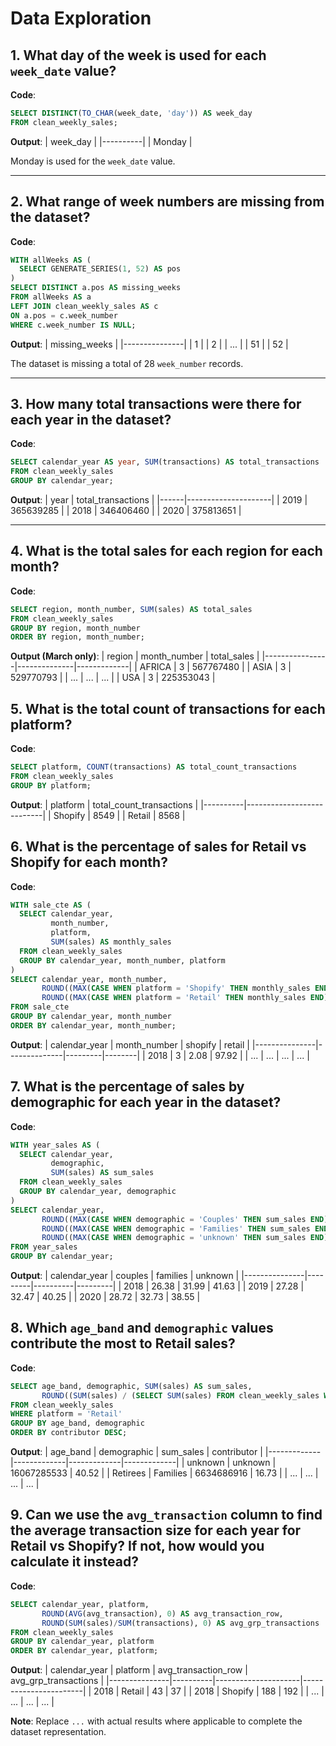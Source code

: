 
# Data Exploration

## 1. What day of the week is used for each `week_date` value?

**Code**:
```sql
SELECT DISTINCT(TO_CHAR(week_date, 'day')) AS week_day 
FROM clean_weekly_sales;
```

**Output**:
| week_day |
|----------|
| Monday   |

Monday is used for the `week_date` value.

---

## 2. What range of week numbers are missing from the dataset?

**Code**:
```sql
WITH allWeeks AS (
  SELECT GENERATE_SERIES(1, 52) AS pos
)
SELECT DISTINCT a.pos AS missing_weeks
FROM allWeeks AS a 
LEFT JOIN clean_weekly_sales AS c 
ON a.pos = c.week_number
WHERE c.week_number IS NULL;
```

**Output**:
| missing_weeks |
|---------------|
| 1             |
| 2             |
| ...           |
| 51            |
| 52            |

The dataset is missing a total of 28 `week_number` records.

---

## 3. How many total transactions were there for each year in the dataset?

**Code**:
```sql
SELECT calendar_year AS year, SUM(transactions) AS total_transactions 
FROM clean_weekly_sales
GROUP BY calendar_year;
```

**Output**:
| year | total_transactions |
|------|---------------------|
| 2019 | 365639285          |
| 2018 | 346406460          |
| 2020 | 375813651          |

---

## 4. What is the total sales for each region for each month?

**Code**:
```sql
SELECT region, month_number, SUM(sales) AS total_sales
FROM clean_weekly_sales
GROUP BY region, month_number
ORDER BY region, month_number;
```

**Output (March only)**:
| region         | month_number | total_sales |
|----------------|--------------|-------------|
| AFRICA         | 3            | 567767480   |
| ASIA           | 3            | 529770793   |
| ...            | ...          | ...         |
| USA            | 3            | 225353043   |


## 5. What is the total count of transactions for each platform?

**Code**:
```sql
SELECT platform, COUNT(transactions) AS total_count_transactions
FROM clean_weekly_sales
GROUP BY platform;
```

**Output**:
| platform | total_count_transactions |
|----------|---------------------------|
| Shopify  | 8549                      |
| Retail   | 8568                      |


## 6. What is the percentage of sales for Retail vs Shopify for each month?

**Code**:
```sql
WITH sale_cte AS (
  SELECT calendar_year, 
         month_number,
         platform,
         SUM(sales) AS monthly_sales
  FROM clean_weekly_sales
  GROUP BY calendar_year, month_number, platform
)
SELECT calendar_year, month_number,
       ROUND((MAX(CASE WHEN platform = 'Shopify' THEN monthly_sales END) / SUM(monthly_sales))*100, 2) AS shopify_prc,
       ROUND((MAX(CASE WHEN platform = 'Retail' THEN monthly_sales END) / SUM(monthly_sales))*100, 2) AS retail_prc
FROM sale_cte
GROUP BY calendar_year, month_number
ORDER BY calendar_year, month_number;
```

**Output**:
| calendar_year | month_number | shopify | retail |
|---------------|--------------|---------|--------|
| 2018          | 3            | 2.08    | 97.92  |
| ...           | ...          | ...     | ...    |



## 7. What is the percentage of sales by demographic for each year in the dataset?

**Code**:
```sql
WITH year_sales AS (
  SELECT calendar_year, 
         demographic,
         SUM(sales) AS sum_sales
  FROM clean_weekly_sales
  GROUP BY calendar_year, demographic
)
SELECT calendar_year, 
       ROUND((MAX(CASE WHEN demographic = 'Couples' THEN sum_sales END) / SUM(sum_sales))*100, 2) AS couples,
       ROUND((MAX(CASE WHEN demographic = 'Families' THEN sum_sales END) / SUM(sum_sales))*100, 2) AS families,
       ROUND((MAX(CASE WHEN demographic = 'unknown' THEN sum_sales END) / SUM(sum_sales))*100, 2) AS unknown
FROM year_sales
GROUP BY calendar_year;
```

**Output**:
| calendar_year | couples | families | unknown |
|---------------|---------|----------|---------|
| 2018          | 26.38   | 31.99    | 41.63   |
| 2019          | 27.28   | 32.47    | 40.25   |
| 2020          | 28.72   | 32.73    | 38.55   |


## 8. Which `age_band` and `demographic` values contribute the most to Retail sales?

**Code**:
```sql
SELECT age_band, demographic, SUM(sales) AS sum_sales, 
       ROUND((SUM(sales) / (SELECT SUM(sales) FROM clean_weekly_sales WHERE platform = 'Retail'))*100, 2) AS contributor
FROM clean_weekly_sales
WHERE platform = 'Retail'
GROUP BY age_band, demographic
ORDER BY contributor DESC;
```

**Output**:
| age_band    | demographic | sum_sales   | contributor |
|-------------|-------------|-------------|-------------|
| unknown     | unknown     | 16067285533 | 40.52       |
| Retirees    | Families    | 6634686916  | 16.73       |
| ...         | ...         | ...         | ...         |


## 9. Can we use the `avg_transaction` column to find the average transaction size for each year for Retail vs Shopify? If not, how would you calculate it instead?

**Code**:
```sql
SELECT calendar_year, platform,
       ROUND(AVG(avg_transaction), 0) AS avg_transaction_row,
       ROUND(SUM(sales)/SUM(transactions), 0) AS avg_grp_transactions
FROM clean_weekly_sales
GROUP BY calendar_year, platform
ORDER BY calendar_year, platform;
```

**Output**:
| calendar_year | platform | avg_transaction_row | avg_grp_transactions |
|---------------|----------|---------------------|-----------------------|
| 2018          | Retail   | 43                  | 37                    |
| 2018          | Shopify  | 188                 | 192                   |
| ...           | ...      | ...                 | ...                   |


**Note**: Replace `...` with actual results where applicable to complete the dataset representation.

